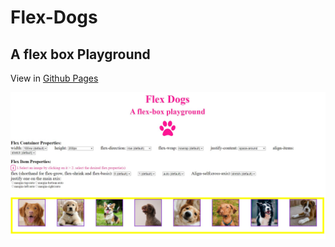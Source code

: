 # Flex-Dogs
## A flex box Playground

View in [Github Pages](https://claurennt.github.io/Flex-Dogs/)


![alt text](https://github.com/claurennt/Flex-Dogs/blob/main/preview.jpg?raw=true)
